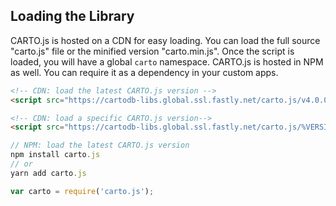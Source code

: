 ## Loading the Library 
CARTO.js is hosted on a CDN for easy loading. You can load the full source "carto.js" file or the minified version "carto.min.js". Once the script is loaded, you will have a global `carto` namespace.
CARTO.js is hosted in NPM as well. You can require it as a dependency in your custom apps.

```html
<!-- CDN: load the latest CARTO.js version -->
<script src="https://cartodb-libs.global.ssl.fastly.net/carto.js/v4.0.0-beta/carto.min.js"></script>

<!-- CDN: load a specific CARTO.js version-->
<script src="https://cartodb-libs.global.ssl.fastly.net/carto.js/%VERSION%/carto.min.js"></script>
```

```javascript
// NPM: load the latest CARTO.js version
npm install carto.js
// or
yarn add carto.js

var carto = require('carto.js');
```
